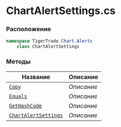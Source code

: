 
# ChartAlertSettings.cs
### Расположение
```csharp
namespace TigerTrade.Chart.Alerts  
    class ChartAlertSettings
```

### Методы
| Название | Описание |
| --- | --- |
| [`Copy`](./Методы/Copy.md) | *Описание* |
| [`Equals`](./Методы/Equals.md) | *Описание* |
| [`GetHashCode`](./Методы/GetHashCode.md) | *Описание* |
| [`ChartAlertSettings`](./Методы/ChartAlertSettings.md) | *Описание* |
